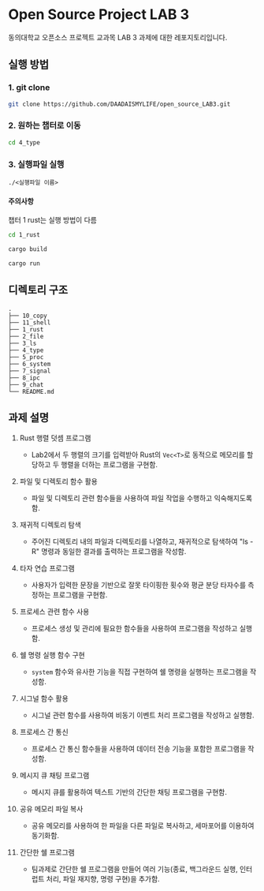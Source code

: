 # Open Source Project LAB 3
동의대학교 오픈소스 프로젝트 교과목 LAB 3 과제에 대한 레포지토리입니다.

## 실행 방법
### 1. git clone
``` bash
git clone https://github.com/DAADAISMYLIFE/open_source_LAB3.git
```

### 2. 원하는 챕터로 이동
``` bash
cd 4_type
```

### 3. 실행파일 실행
```bash름
./<실행파일 이름>
```

#### 주의사항
챕터 1 rust는 실행 방법이 다름
```bash
cd 1_rust

cargo build

cargo run
``` 


## 디렉토리 구조 
```
.
├── 10_copy
├── 11_shell
├── 1_rust
├── 2_file
├── 3_ls
├── 4_type
├── 5_proc
├── 6_system
├── 7_signal
├── 8_ipc
├── 9_chat
└── README.md
```

## 과제 설명
1. Rust 행렬 덧셈 프로그램
   - Lab2에서 두 행렬의 크기를 입력받아 Rust의 `Vec<T>`로 동적으로 메모리를 할당하고 두 행렬을 더하는 프로그램을 구현함.

2. 파일 및 디렉토리 함수 활용
   - 파일 및 디렉토리 관련 함수들을 사용하여 파일 작업을 수행하고 익숙해지도록 함.

3. 재귀적 디렉토리 탐색
   - 주어진 디렉토리 내의 파일과 디렉토리를 나열하고, 재귀적으로 탐색하여 "ls -R" 명령과 동일한 결과를 출력하는 프로그램을 작성함.

4. 타자 연습 프로그램
   - 사용자가 입력한 문장을 기반으로 잘못 타이핑한 횟수와 평균 분당 타자수를 측정하는 프로그램을 구현함.

5. 프로세스 관련 함수 사용
   - 프로세스 생성 및 관리에 필요한 함수들을 사용하여 프로그램을 작성하고 실행함.

6. 쉘 명령 실행 함수 구현
   - `system` 함수와 유사한 기능을 직접 구현하여 쉘 명령을 실행하는 프로그램을 작성함.

7. 시그널 함수 활용
   - 시그널 관련 함수를 사용하여 비동기 이벤트 처리 프로그램을 작성하고 실행함.

8. 프로세스 간 통신
   - 프로세스 간 통신 함수들을 사용하여 데이터 전송 기능을 포함한 프로그램을 작성함.

9. 메시지 큐 채팅 프로그램
   - 메시지 큐를 활용하여 텍스트 기반의 간단한 채팅 프로그램을 구현함.

10. 공유 메모리 파일 복사
    - 공유 메모리를 사용하여 한 파일을 다른 파일로 복사하고, 세마포어를 이용하여 동기화함.

11. 간단한 쉘 프로그램
    - 팀과제로 간단한 쉘 프로그램을 만들어 여러 기능(종료, 백그라운드 실행, 인터럽트 처리, 파일 재지향, 명령 구현)을 추가함.

